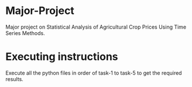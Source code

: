 # Major-Project
Major project on Statistical Analysis of Agricultural Crop Prices Using Time Series Methods.
# Executing instructions
Execute all the python files in order of task-1 to task-5 to get the required results.
